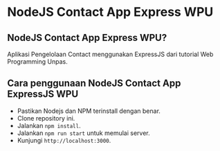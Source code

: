 # NodeJS Contact App Express WPU

## NodeJS Contact App Express WPU?
Aplikasi Pengelolaan Contact menggunakan ExpressJS dari tutorial Web Programming Unpas.

## Cara penggunaan NodeJS Contact App ExpressJS WPU
- Pastikan Nodejs dan NPM terinstall dengan benar.
- Clone repository ini.
- Jalankan `npm install`.
- Jalankan `npm run start` untuk memulai server.
- Kunjungi `http://localhost:3000`.

